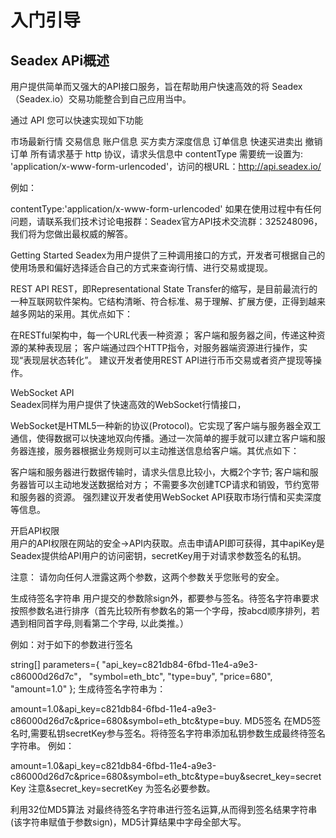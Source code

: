 # 入门引导

## Seadex APi概述


用户提供简单而又强大的API接口服务，旨在帮助用户快速高效的将 Seadex（Seadex.io）交易功能整合到自己应用当中。

通过 API 您可以快速实现如下功能

市场最新行情
交易信息
账户信息
买方卖方深度信息
订单信息
快速买进卖出
撤销订单
所有请求基于 http 协议，请求头信息中 contentType 需要统一设置为: 'application/x-www-form-urlencoded'，访问的根URL：http://api.seadex.io/

例如：

contentType:'application/x-www-form-urlencoded'
如果在使用过程中有任何问题，请联系我们技术讨论电报群：Seadex官方API技术交流群：325248096，我们将为您做出最权威的解答。

Getting Started
Seadex为用户提供了三种调用接口的方式，开发者可根据自己的使用场景和偏好选择适合自己的方式来查询行情、进行交易或提现。

REST API
REST，即Representational State Transfer的缩写，是目前最流行的一种互联网软件架构。它结构清晰、符合标准、易于理解、扩展方便，正得到越来越多网站的采用。其优点如下：

在RESTful架构中，每一个URL代表一种资源；
客户端和服务器之间，传递这种资源的某种表现层；
客户端通过四个HTTP指令，对服务器端资源进行操作，实现“表现层状态转化”。
建议开发者使用REST API进行币币交易或者资产提现等操作。

WebSocket API    
Seadex同样为用户提供了快速高效的WebSocket行情接口，

WebSocket是HTML5一种新的协议(Protocol)。它实现了客户端与服务器全双工通信，使得数据可以快速地双向传播。通过一次简单的握手就可以建立客户端和服务器连接，服务器根据业务规则可以主动推送信息给客户端。其优点如下：

客户端和服务器进行数据传输时，请求头信息比较小，大概2个字节;
客户端和服务器皆可以主动地发送数据给对方；
不需要多次创建TCP请求和销毁，节约宽带和服务器的资源。
强烈建议开发者使用WebSocket API获取市场行情和买卖深度等信息。

开启API权限    
用户的API权限在网站的安全->API内获取。点击申请API即可获得，其中apiKey是Seadex提供给API用户的访问密钥，secretKey用于对请求参数签名的私钥。

注意： 请勿向任何人泄露这两个参数，这两个参数关乎您账号的安全。

生成待签名字符串
用户提交的参数除sign外，都要参与签名。待签名字符串要求按照参数名进行排序（首先比较所有参数名的第一个字母，按abcd顺序排列，若遇到相同首字母,则看第二个字母, 以此类推。）

例如：对于如下的参数进行签名

string[] parameters={
  "api_key=c821db84-6fbd-11e4-a9e3-c86000d26d7c"，
  "symbol=eth_btc",
  "type=buy",
  "price=680",
  "amount=1.0"
}; 
生成待签名字符串为：

amount=1.0&api_key=c821db84-6fbd-11e4-a9e3-c86000d26d7c&price=680&symbol=eth_btc&type=buy.
MD5签名
在MD5签名时,需要私钥secretKey参与签名。将待签名字符串添加私钥参数生成最终待签名字符串。 例如：

amount=1.0&api_key=c821db84-6fbd-11e4-a9e3-c86000d26d7c&price=680&symbol=eth_btc&type=buy&secret_key=secretKey 
注意&secret_key=secretKey 为签名必要参数。

利用32位MD5算法 对最终待签名字符串进行签名运算,从而得到签名结果字符串(该字符串赋值于参数sign)，MD5计算结果中字母全部大写。
